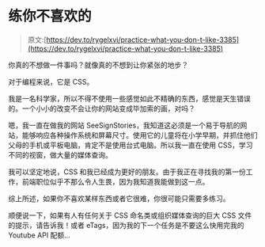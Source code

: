 # 练你不喜欢的

> 原文:[https://dev.to/rygelxvi/practice-what-you-don-t-like-3385](https://dev.to/rygelxvi/practice-what-you-don-t-like-3385)

你真的不想做一件事吗？就像真的不想到让你紧张的地步？

对于编程来说，它是 CSS。

我是一名科学家，所以不得不使用一些感觉如此不精确的东西，感觉是天生错误的。一个小小的改变不会让你的网站变成毕加索的画，对吗？

嗯，我一直在做我的网站 SeeSignStories，我知道这必须是一个易于导航的网站，能够响应各种操作系统和屏幕尺寸。使用它的儿童将在小学早期，并抓住他们父母的手机或平板电脑，肯定不是使用台式电脑。所以我一直在使用 CSS，学习不同的视窗，做大量的媒体查询。

我可以坚定地说，CSS 和我已经成为更好的朋友。由于我正在寻找我的第一份工作，前端职位似乎不那么令人生畏，因为我知道我能做到这一点。

综上所述，如果你不喜欢某样东西或者它很难，你很可能只需要多练习。

顺便说一下，如果有人有任何关于 CSS 命名类或组织媒体查询的巨大 CSS 文件的提示，请告诉我！或者 eTags，因为我的下一个任务是不要这么快用完我的 Youtube API 配额...